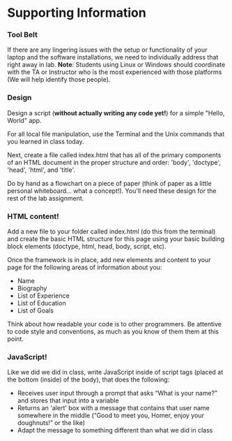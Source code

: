 # Supporting Information
### Tool Belt
If there are any lingering issues with the setup or functionality of your laptop and the software installations, we need to individually address that right away in lab. **Note**: Students using Linux or Windows should coordinate with the TA or Instructor who is the most experienced with those platforms (We will help identify those people).

### Design
Design a script (**without actually writing any code yet!**) for a simple "Hello, World" app.

For all local file manipulation, use the Terminal and the Unix commands that you learned in class today.

Next, create a file called index.html that has all of the primary components of an HTML document in the proper structure and order: 'body', 'doctype', 'head', 'html', and 'title'.

Do by hand as a flowchart on a piece of paper (think of paper as a little personal whiteboard... what a concept!). You'll need these design for the rest of the lab assignment.  

### HTML content!
Add a new file to your folder called index.html (do this from the terminal) and create the basic HTML structure for this page using your basic building block elements (doctype, html, head, body, script, etc).

Once the framework is in place, add new elements and content to your page for the following areas of information about you:

- Name
- Biography
- List of Experience
- List of Education
- List of Goals

Think about how readable your code is to other programmers. Be attentive to code style and conventions, as much as you know of them them at this point.

### JavaScript!
Like we did we did in class, write JavaScript inside of script tags (placed at the bottom (inside) of the body), that does the following:

- Receives user input through a prompt that asks “What is your name?” and stores that input into a variable
- Returns an 'alert' box with a message that contains that user name somewhere in the middle (“Good to meet you, Homer, enjoy your doughnuts!” or the like)
- Adapt the message to something different than what we did in class
